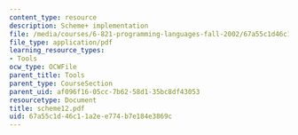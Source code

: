 ```yaml
---
content_type: resource
description: Scheme+ implementation
file: /media/courses/6-821-programming-languages-fall-2002/67a55c1d46c11a2ee774b7e184e3869c_scheme12.pdf
file_type: application/pdf
learning_resource_types:
- Tools
ocw_type: OCWFile
parent_title: Tools
parent_type: CourseSection
parent_uid: af096f16-05cc-7b62-58d1-35bc8df43053
resourcetype: Document
title: scheme12.pdf
uid: 67a55c1d-46c1-1a2e-e774-b7e184e3869c
---
```

